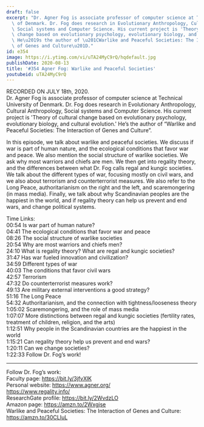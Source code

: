```yaml
---
draft: false
excerpt: "Dr. Agner Fog is associate professor of computer science at Technical University\
  \ of Denmark. Dr. Fog does research in Evolutionary Anthropology, Cultural Anthropology,\
  \ Social systems and Computer Science. His current project is 'Theory of cultural\
  \ change based on evolutionary psychology, evolutionary biology, and cultural evolution.'\
  \ He\u2019s the author of \u201CWarlike and Peaceful Societies: The Interaction\
  \ of Genes and Culture\u201D."
id: e354
image: https://i.ytimg.com/vi/uTA24MyC9rQ/hqdefault.jpg
publishDate: 2020-08-13
title: '#354 Agner Fog: Warlike and Peaceful Societies'
youtubeid: uTA24MyC9rQ
---
```

RECORDED ON JULY 18th, 2020.  
Dr. Agner Fog is associate professor of computer science at Technical University of Denmark. Dr. Fog does research in Evolutionary Anthropology, Cultural Anthropology, Social systems and Computer Science. His current project is 'Theory of cultural change based on evolutionary psychology, evolutionary biology, and cultural evolution.' He’s the author of “Warlike and Peaceful Societies: The Interaction of Genes and Culture”.

In this episode, we talk about warlike and peaceful societies. We discuss if war is part of human nature, and the ecological conditions that favor war and peace. We also mention the social structure of warlike societies. We ask why most warriors and chiefs are men. We then get into regality theory, and the differences between what Dr. Fog calls regal and kungic societies. We talk about the different types of war, focusing mostly on civil wars, and we also about terrorism and counterterrorist measures. We also refer to the Long Peace, authoritarianism on the right and the left, and scaremongering (in mass media). Finally, we talk about why Scandinavian peoples are the happiest in the world, and if regality theory can help us prevent and end wars, and change political systems.

Time Links:  
00:54  Is war part of human nature?  
04:41  The ecological conditions that favor war and peace  
08:26  The social structure of warlike societies  
20:54  Why are most warriors and chiefs men?  
24:10  What is regality theory? What are regal and kungic societies?  
31:47  Has war fueled innovation and civilization?  
34:59  Different types of war  
40:03  The conditions that favor civil wars  
42:57  Terrorism  
47:32  Do counterterrorist measures work?  
49:13  Are military external interventions a good strategy?  
51:16  The Long Peace  
54:32  Authoritarianism, and the connection with tightness/looseness theory  
1:05:02  Scaremongering, and the role of mass media    
1:07:07  More distinctions between regal and kungic societies (fertility rates, treatment of children, religion, and the arts)  
1:12:51  Why people in the Scandinavian countries are the happiest in the world  
1:15:21  Can regality theory help us prevent and end wars?  
1:20:11  Can we change societies?  
1:22:33  Follow Dr. Fog’s work!

---

Follow Dr. Fog’s work:  
Faculty page: https://bit.ly/3jfvXlK  
Personal website: https://www.agner.org/  
https://www.regality.info/  
ResearchGate profile: https://bit.ly/2WvdzLO  
Amazon page: https://amzn.to/2Wxgjse  
Warlike and Peaceful Societies: The Interaction of Genes and Culture: https://amzn.to/30CLIuL
